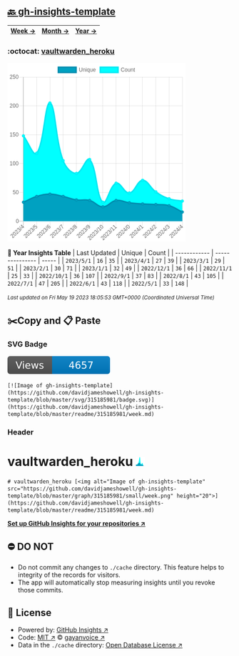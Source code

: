 ## [🔙 gh-insights-template](https://github.com/davidjameshowell/gh-insights-template)
| [**Week →**](https://github.com/davidjameshowell/gh-insights-template/blob/master/readme/315185981/week.md) | [**Month →**](https://github.com/davidjameshowell/gh-insights-template/blob/master/readme/315185981/month.md) | [**Year →**](https://github.com/davidjameshowell/gh-insights-template/blob/master/readme/315185981/year.md) |
 | ------------ | --------------- | ----- |

### :octocat: [vaultwarden_heroku](https://github.com/davidjameshowell/vaultwarden_heroku)
![Image of gh-insights-template](https://github.com/davidjameshowell/gh-insights-template/blob/master/graph/315185981/large/year.png)

**:calendar: Year Insights Table**
| Last Updated | Unique | Count |
 | ------------ | --------------- | ----- |
 | `2023/5/1` |  `16` | `35` |
 | `2023/4/1` |  `27` | `39` |
 | `2023/3/1` |  `29` | `51` |
 | `2023/2/1` |  `30` | `71` |
 | `2023/1/1` |  `32` | `49` |
 | `2022/12/1` |  `36` | `66` |
 | `2022/11/1` |  `25` | `33` |
 | `2022/10/1` |  `36` | `107` |
 | `2022/9/1` |  `37` | `83` |
 | `2022/8/1` |  `43` | `105` |
 | `2022/7/1` |  `47` | `205` |
 | `2022/6/1` |  `43` | `118` |
 | `2022/5/1` |  `33` | `148` |

<small><i>Last updated on Fri May 19 2023 18:05:53 GMT+0000 (Coordinated Universal Time)</i></small>

## ✂️Copy and 📋 Paste
### SVG Badge
[![Image of gh-insights-template](https://github.com/davidjameshowell/gh-insights-template/blob/master/svg/315185981/badge.svg)](https://github.com/davidjameshowell/gh-insights-template/blob/master/readme/315185981/week.md)
```readme
[![Image of gh-insights-template](https://github.com/davidjameshowell/gh-insights-template/blob/master/svg/315185981/badge.svg)](https://github.com/davidjameshowell/gh-insights-template/blob/master/readme/315185981/week.md)
```
### Header
# vaultwarden_heroku [<img alt="Image of gh-insights-template" src="https://github.com/davidjameshowell/gh-insights-template/blob/master/graph/315185981/small/week.png" height="20">](https://github.com/davidjameshowell/gh-insights-template/blob/master/readme/315185981/week.md)
```readme
# vaultwarden_heroku [<img alt="Image of gh-insights-template" src="https://github.com/davidjameshowell/gh-insights-template/blob/master/graph/315185981/small/week.png" height="20">](https://github.com/davidjameshowell/gh-insights-template/blob/master/readme/315185981/week.md)
```
[**Set up GitHub Insights for your repositories ↗️**](https://github.com/gayanvoice/github-insights)
## ⛔ DO NOT
- Do not commit any changes to `./cache` directory. This feature helps to integrity of the records for visitors.
- The app will automatically stop measuring insights until you revoke those commits.
## 📄 License
- Powered by: [GitHub Insights ↗️](https://github.com/gayanvoice/github-insights)
- Code: [MIT ↗️](./LICENSE) © [gayanvoice ↗️](https://github.com/gayanvoice)
- Data in the `./cache` directory: [Open Database License ↗️](https://opendatacommons.org/licenses/odbl/1-0/)